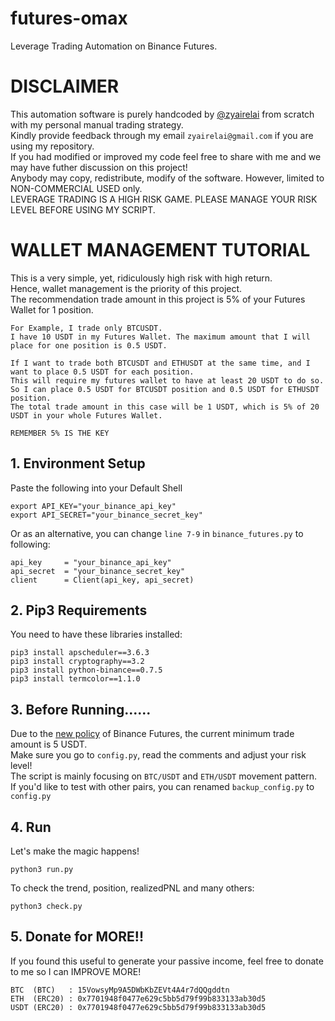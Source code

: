 # futures-omax
Leverage Trading Automation on Binance Futures.

# DISCLAIMER
This automation software is purely handcoded by [@zyairelai](https://github.com/zyairelai) from scratch with my personal manual trading strategy.  
Kindly provide feedback through my email `zyairelai@gmail.com` if you are using my repository.  
If you had modified or improved my code feel free to share with me and we may have futher discussion on this project!  
Anybody may copy, redistribute, modify of the software. However, limited to NON-COMMERCIAL USED only.  
LEVERAGE TRADING IS A HIGH RISK GAME. PLEASE MANAGE YOUR RISK LEVEL BEFORE USING MY SCRIPT.

# WALLET MANAGEMENT TUTORIAL
This is a very simple, yet, ridiculously high risk with high return.  
Hence, wallet management is the priority of this project.  
The recommendation trade amount in this project is 5% of your Futures Wallet for 1 position.  
```
For Example, I trade only BTCUSDT.
I have 10 USDT in my Futures Wallet. The maximum amount that I will place for one position is 0.5 USDT.

If I want to trade both BTCUSDT and ETHUSDT at the same time, and I want to place 0.5 USDT for each position.
This will require my futures wallet to have at least 20 USDT to do so. 
So I can place 0.5 USDT for BTCUSDT position and 0.5 USDT for ETHUSDT position.
The total trade amount in this case will be 1 USDT, which is 5% of 20 USDT in your whole Futures Wallet.

REMEMBER 5% IS THE KEY
```

## 1. Environment Setup
Paste the following into your Default Shell
```
export API_KEY="your_binance_api_key"
export API_SECRET="your_binance_secret_key"
```

Or as an alternative, you can change `line 7-9` in `binance_futures.py` to following: 
```
api_key     = "your_binance_api_key"
api_secret  = "your_binance_secret_key"
client      = Client(api_key, api_secret)
```

## 2. Pip3 Requirements
You need to have these libraries installed:
```
pip3 install apscheduler==3.6.3
pip3 install cryptography==3.2 
pip3 install python-binance==0.7.5
pip3 install termcolor==1.1.0
```

## 3. Before Running......
Due to the [new policy](https://www.binance.com/en/support/announcement/1d762daf60dd417f9d8a05d44b06a25c) of Binance Futures, the current minimum trade amount is 5 USDT.  
Make sure you go to `config.py`, read the comments and adjust your risk level!  
The script is mainly focusing on `BTC/USDT` and `ETH/USDT` movement pattern.  
If you'd like to test with other pairs, you can renamed `backup_config.py` to `config.py`

## 4. Run
Let's make the magic happens!
```
python3 run.py
```
To check the trend, position, realizedPNL and many others:
```
python3 check.py
```

## 5. Donate for MORE!!
If you found this useful to generate your passive income, feel free to donate to me so I can IMPROVE MORE!  
```
BTC  (BTC)   : 15VowsyMp9A5DWbKbZEVt4A4r7dQQgddtn
ETH  (ERC20) : 0x7701948f0477e629c5bb5d79f99b833133ab30d5
USDT (ERC20) : 0x7701948f0477e629c5bb5d79f99b833133ab30d5
```
